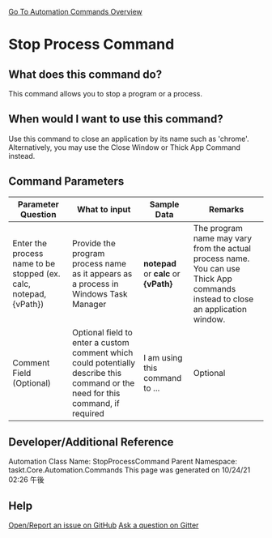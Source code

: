 <!--TITLE: Stop Process Command -->
<!-- SUBTITLE: a command in the Programs/Process Commands group. -->
[Go To Automation Commands Overview](/automation-commands.md)


# Stop Process Command


## What does this command do?
This command allows you to stop a program or a process.


## When would I want to use this command?
Use this command to close an application by its name such as 'chrome'. Alternatively, you may use the Close Window or Thick App Command instead.


## Command Parameters
| Parameter Question   	| What to input  	|  Sample Data 	| Remarks  	|
| ---                    | ---               | ---           | ---       |
|Enter the process name to be stopped (ex. calc, notepad, {vPath})|Provide the program process name as it appears as a process in Windows Task Manager|**notepad** or **calc** or **{vPath}**|The program name may vary from the actual process name.  You can use Thick App commands instead to close an application window.|
|Comment Field (Optional)|Optional field to enter a custom comment which could potentially describe this command or the need for this command, if required|I am using this command to ...|Optional|






## Developer/Additional Reference
Automation Class Name: StopProcessCommand
Parent Namespace: taskt.Core.Automation.Commands
This page was generated on 10/24/21 02:26 午後


## Help
[Open/Report an issue on GitHub](https://github.com/saucepleez/taskt/issues/new)
[Ask a question on Gitter](https://gitter.im/taskt-rpa/Lobby)
